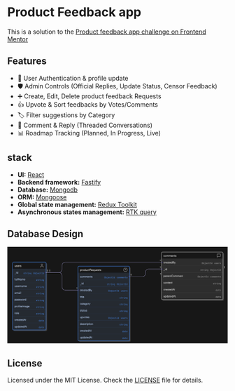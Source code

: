 # Product Feedback app

This is a solution to the [Product feedback app challenge on Frontend Mentor](https://www.frontendmentor.io/challenges/personal-finance-app-JfjtZgyMt1)

## Features

- 👤 User Authentication & profile update
- 🛡️ Admin Controls (Official Replies, Update Status, Censor Feedback)
- ➕ Create, Edit, Delete product feedback Requests
- 👍 Upvote & Sort feedbacks by Votes/Comments
- 🏷️ Filter suggestions by Category
- 💬 Comment & Reply (Threaded Conversations)
- 📊 Roadmap Tracking (Planned, In Progress, Live)

## stack

- **UI:** [React](https://react.dev/)
- **Backend framework:** [Fastify](https://fastify.dev/)
- **Database:** [Mongodb](https://www.mongodb.com/)
- **ORM:** [Mongoose](https://mongoosejs.com/)
- **Global state management:** [Redux Toolkit](https://redux-toolkit.js.org/)
- **Asynchronous states management:** [RTK query](https://redux-toolkit.js.org/rtk-query/overview)

## Database Design

![](database-design.png)

## License

Licensed under the MIT License. Check the [LICENSE](./LICENSE.md) file for details.
